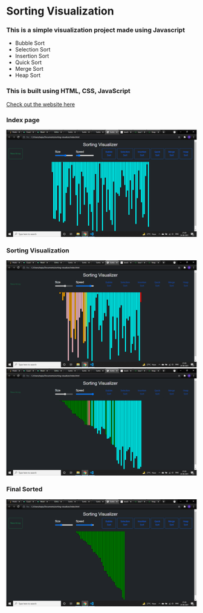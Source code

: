 # Sorting Visualization

### This is a simple visualization project made using Javascript

- Bubble Sort
- Selection Sort
- Insertion Sort
- Quick Sort
- Merge Sort
- Heap Sort

### This is built using HTML, CSS, JavaScript <br/>

[Check out the website here](https://abhishekprakash5.github.io/Sorting-Visualization/)

### Index page <br/>

<img src="img/start.png"> <br/>

### Sorting Visualization <br/>

<img src="img/sort1.png"> <br/>
<img src="img/sort2.png"> <br/>

### Final Sorted <br/>

<img src="img/final.png"> <br/>
